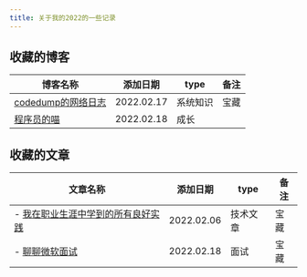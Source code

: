 ```yaml
---
title: 关于我的2022的一些记录
---
```


## 收藏的博客
| 博客名称 | 添加日期 | type | 备注 |
| ------- | ------- | ---- | ---- |
| [codedump的网络日志](https://www.codedump.info/) | 2022.02.17 | 系统知识 | 宝藏 |
| [程序员的喵](https://catcoding.me) | 2022.02.18 | 成长 |  |


## 收藏的文章
| 文章名称 | 添加日期 | type | 备注 |
| ------- | ------- | ---- | ---- |
| - [我在职业生涯中学到的所有良好实践](https://rchaves.app/good-practices/) | 2022.02.06 | 技术文章 | 宝藏 |
| - [聊聊微软面试](https://mp.weixin.qq.com/s/-NESGyGBbF3WakPFieAT0w) | 2022.02.18 | 面试 | 宝藏 |

